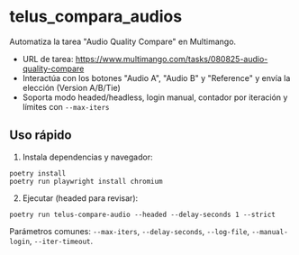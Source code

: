 # telus_compara_audios

Automatiza la tarea "Audio Quality Compare" en Multimango.

- URL de tarea: https://www.multimango.com/tasks/080825-audio-quality-compare
- Interactúa con los botones "Audio A", "Audio B" y "Reference" y envía la elección (Version A/B/Tie)
- Soporta modo headed/headless, login manual, contador por iteración y límites con `--max-iters`

## Uso rápido

1) Instala dependencias y navegador:

```
poetry install
poetry run playwright install chromium
```

2) Ejecutar (headed para revisar):

```
poetry run telus-compare-audio --headed --delay-seconds 1 --strict
```

Parámetros comunes: `--max-iters`, `--delay-seconds`, `--log-file`, `--manual-login`, `--iter-timeout`.
